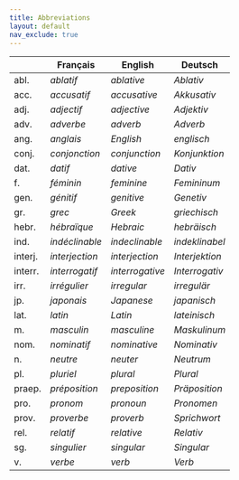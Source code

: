 ```yaml
---
title: Abbreviations
layout: default
nav_exclude: true
---
```

|  | Français |  English | Deutsch |
| --- | --- | --- | --- |
| abl. | *ablatif*  | *ablative* |  *Ablativ* |
| acc. | *accusatif*  | *accusative* |  *Akkusativ* |
| adj. | *adjectif*  | *adjective* | *Adjektiv* |
| adv. | *adverbe*  | *adverb* | *Adverb* |
| ang. | *anglais*  | *English* |  *englisch* |
| conj. | *conjonction*  | *conjunction* |  *Konjunktion* |
| dat. | *datif*  | *dative* |  *Dativ* |
| f. | *féminin*  | *feminine* |  *Femininum* |
| gen. | *génitif*  | *genitive*  | *Genetiv* |
| gr. | *grec*  | *Greek*  | *griechisch* |
| hebr. | *hébraïque*  | *Hebraic*  | *hebräisch* |
| ind. | *indéclinable*  | *indeclinable*  | *indeklinabel* |
| interj. | *interjection*  | *interjection*  | *Interjektion* |
| interr. | *interrogatif*  | *interrogative*  | *Interrogativ* |
| irr. | *irrégulier*  | *irregular*  | *irregulär* |
| jp. | *japonais*  | *Japanese*  | *japanisch* |
| lat.  | *latin* | *Latin* | *lateinisch* |
| m. | *masculin*  | *masculine* |  *Maskulinum* |
| nom. | *nominatif*  | *nominative* |  *Nominativ* |
| n. | *neutre*  | *neuter* |  *Neutrum* |
| pl. | *pluriel*  | *plural* |  *Plural* |
| praep. | *préposition*  | *preposition* |  *Präposition* |
| pro. | *pronom*  | *pronoun* |  *Pronomen* |
| prov. | *proverbe*  | *proverb* |  *Sprichwort* |
| rel. | *relatif*  | *relative* |  *Relativ* |
| sg. | *singulier*  | *singular* |  *Singular* |
| v.  | *verbe* | *verb* | *Verb* |
